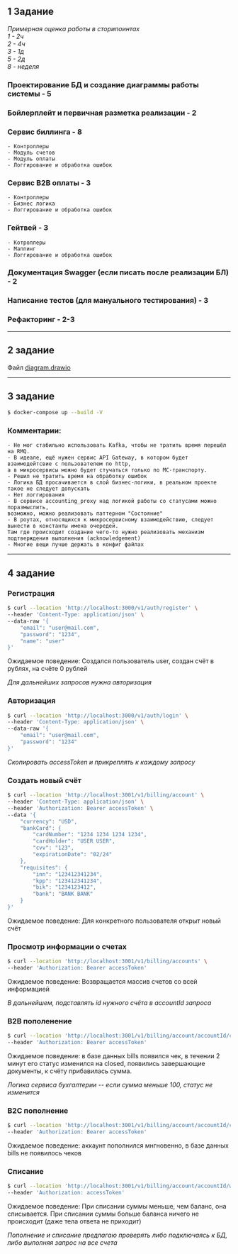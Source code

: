 ## 1 Задание
*Примерная оценка работы в сторипоинтах*  
*1 - 2ч*  
*2 - 4ч*  
*3 - 1д*  
*5 - 2д*  
*8 - неделя*

### Проектирование БД и создание диаграммы работы системы - **5**
### Бойлерплейт и первичная разметка реализации - **2**
### Сервис биллинга - **8**
    - Контроллеры
    - Модуль счетов
    - Модуль оплаты
    - Логгирование и обработка ошибок
### Сервис B2B оплаты - **3**
    - Контроллеры
    - Бизнес логика
    - Логгирование и обработка ошибок
### Гейтвей - **3**
    - Котроллеры
    - Маппинг
    - Логгирование и обработка ошибок

### Документация Swagger (если писать после реализации БЛ) - **2**
### Написание тестов (для мануального тестирования) - **3**
### Рефакторинг - **2-3**

---

## 2 задание
Файл [diagram.drawio](./diagram.drawio)

---

## 3 задание

```bash
$ docker-compose up --build -V
```
### Комментарии:
    - Не мог стабильно использовать Kafka, чтобы не тратить время перешёл на RMQ.
    - В идеале, ещё нужен сервис API Gateway, в котором будет взаимодейтсвие с пользователем по http,  
    а в микросервисы можно будет стучаться только по МС-транспорту.
    - Решил не тратить время на обработку ошибок
    - Логика БД просачивается в слой бизнес-логики, в реальном проекте такое не следует допускать
    - Нет логгирования
    - В сервисе accounting_proxy над логикой работы со статусами можно поразмыслить,  
    возможно, можно реализовать паттерном "Состояние"
    - В роутах, относящихся к микросервисному взаимодействию, следует вынести в константы имена очередей.  
    Там где происходит создание чего-то нужно реализовать механизм подтверждения выполнения (acknowledgement)
    - Многие вещи лучше держать в конфиг файлах
    
---

## 4 задание

### Регистрация

```bash
$ curl --location 'http://localhost:3000/v1/auth/register' \
--header 'Content-Type: application/json' \
--data-raw '{
    "email": "user@mail.com",
    "password": "1234",
    "name": "user"
}'
```

Ожидаемое поведение: Создался пользователь user, создан счёт в рублях, на счёте 0 рублей

*Для дальнейших запросов нужна авторизация*

### Авторизация

```bash
$ curl --location 'http://localhost:3000/v1/auth/login' \
--header 'Content-Type: application/json' \
--data-raw '{
    "email": "user@mail.com",
    "password": "1234"
}'
```
*Скопировать accessToken и прикреплять к каждому запросу*


### Создать новый счёт

```bash
$ curl --location 'http://localhost:3001/v1/billing/account' \
--header 'Content-Type: application/json' \
--header 'Authorization: Bearer accessToken' \
--data '{
    "currency": "USD",
    "bankCard": {
        "cardNumber": "1234 1234 1234 1234",
        "cardHolder": "USER USER",
        "cvv": "123",
        "expirationDate": "02/24"
    },
    "requisites": {
        "inn": "123412341234",
        "kpp": "123412341234",
        "bik": "1234123412",
        "bank": "BANK BANK"
    }
}'
```

Ожидаемое поведение: Для конкретного пользователя открыт новый счёт

### Просмотр информации о счетах

```bash
$ curl --location 'http://localhost:3001/v1/billing/accounts' \
--header 'Authorization: Bearer accessToken'
```
Ожидаемое поведение: Возвращается массив счетов со всей информацией

*В дальнейшем, подставлять id нужного счёта в accountId запроса*

### B2B пополенение

```bash
$ curl --location 'http://localhost:3001/v1/billing/account/accountId/charge?method=requisites&amount=1000' \
--header 'Authorization: Bearer accessToken'
```

Ожидаемое поведение: в базе данных bills появился чек, в течении 2 минут его статус изменился на closed, появились завершающие документы, к счёту прибавилась сумма.

*Логика сервиса бухгалтерии -- если сумма меньше 100, статус не изменится*

### B2C пополнение

```bash
$ curl --location 'http://localhost:3001/v1/billing/account/accountId/charge?method=creditCard&amount=1000' \
--header 'Authorization: Bearer accessToken'
```

Ожидаемое поведение: аккаунт пополнился мнгновенно, в базе данных bills не появилось чеков

### Списание

```bash
$ curl --location 'http://localhost:3001/v1/billing/account/accountId/withdraw?amount=1400' \
--header 'Authorization: accessToken'
```

Ожидаемое поведение: При списании суммы меньше, чем баланс, она списывается. При списании суммы больше баланса ничего не происходит (даже тела ответа не приходит)

*Пополнение и списание предлагаю проверять либо подключаясь к БД, либо выполняя запрос на все счета*